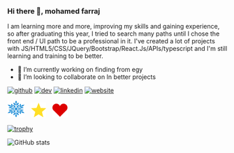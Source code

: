 ### Hi there 👋, mohamed farraj
I am learning more and more, improving my skills and gaining experience, so after graduating this year, I tried to search many paths until I chose the front end / UI path to be a professional in it. I've created a lot of projects with JS/HTML5/CSS/JQuery/Bootstrap/React.Js/APIs/typescript and I'm still learning and training to be better.

 

- 🔭 I’m currently working on finding from egy 
- 👯 I’m looking to collaborate on In better projects 


[<img src='https://cdn.jsdelivr.net/npm/simple-icons@3.0.1/icons/github.svg' alt='github' height='40'>](https://github.com/https://github.com/MohamedMohamoud?tab=repositories)  [<img src='https://cdn.jsdelivr.net/npm/simple-icons@3.0.1/icons/dev-dot-to.svg' alt='dev' height='40'>](https://dev.to/https://dev.to/mohamedmohamoud)  [<img src='https://cdn.jsdelivr.net/npm/simple-icons@3.0.1/icons/linkedin.svg' alt='linkedin' height='40'>](https://www.linkedin.com/in/https://www.linkedin.com/in/muhammad-farraj-94797a221//)  [<img src='https://cdn.jsdelivr.net/npm/simple-icons@3.0.1/icons/icloud.svg' alt='website' height='40'>](https://mofarraj1.netlify.app/)  

<a href='https://archiveprogram.github.com/'><img src='https://raw.githubusercontent.com/acervenky/animated-github-badges/master/assets/acbadge.gif' width='40' height='40'></a> <a href='https://stars.github.com/'><img src='https://raw.githubusercontent.com/acervenky/animated-github-badges/master/assets/starbadge.gif' width='35' height='35'></a> <a href='https://docs.github.com/en/github/supporting-the-open-source-community-with-github-sponsors'><img src='https://raw.githubusercontent.com/acervenky/animated-github-badges/master/assets/sponsorbadge.gif' width='35' height='35'></a> 

[![trophy](https://github-profile-trophy.vercel.app/?username=https://github.com/MohamedMohamoud?tab=repositories)](https://github.com/ryo-ma/github-profile-trophy)

![GitHub stats](https://github-readme-stats.vercel.app/api?username=https://github.com/MohamedMohamoud?tab=repositories&show_icons=true)  

